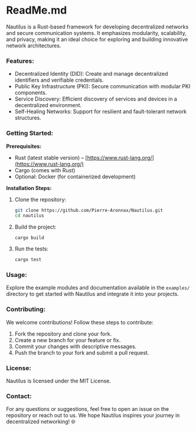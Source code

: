 # ReadMe.md

Nautilus is a Rust-based framework for developing decentralized networks and secure communication systems. It emphasizes modularity, scalability, and privacy, making it an ideal choice for exploring and building innovative network architectures.

### Features:

- Decentralized Identity (DID): Create and manage decentralized identifiers and verifiable credentials.
- Public Key Infrastructure (PKI): Secure communication with modular PKI components.
- Service Discovery: Efficient discovery of services and devices in a decentralized environment.
- Self-Healing Networks: Support for resilient and fault-tolerant network structures.

### Getting Started:

**Prerequisites:**

- Rust (latest stable version) – [https://www.rust-lang.org/](https://www.rust-lang.org/)
- Cargo (comes with Rust)
- Optional: Docker (for containerized development)

**Installation Steps:**

1. Clone the repository:
    
    ```bash
    git clone https://github.com/Pierre-Aronnax/Nautilus.git
    cd nautilus
    ```
    
2. Build the project:
    
    ```
    cargo build
    ```
    
3. Run the tests:
    
    ```bash
    cargo test
    ```
    

### Usage:

Explore the example modules and documentation available in the `examples/` directory to get started with Nautilus and integrate it into your projects.

### Contributing:

We welcome contributions! Follow these steps to contribute:

1. Fork the repository and clone your fork.
2. Create a new branch for your feature or fix.
3. Commit your changes with descriptive messages.
4. Push the branch to your fork and submit a pull request.

### License:

Nautilus is licensed under the MIT License.

### Contact:

For any questions or suggestions, feel free to open an issue on the repository or reach out to us. We hope Nautilus inspires your journey in decentralized networking! 🌐
